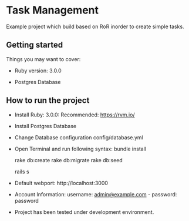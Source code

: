 # Task Management 

Example project which build based on RoR inorder to create simple tasks.

## Getting started

Things you may want to cover:

* Ruby version: 3.0.0

* Postgres Database

## How to run the project

* Install Ruby: 3.0.0: Recommended: https://rvm.io/

* Install Postgres Database

* Change Database configuration config/database.yml

* Open Terminal and run following syntax:
    bundle install

    rake db:create
    rake db:migrate
    rake db:seed
    
    rails s

* Default webport: http://localhost:3000

* Account Information: username: admin@example.com - password: password

* Project has been tested under development environment.